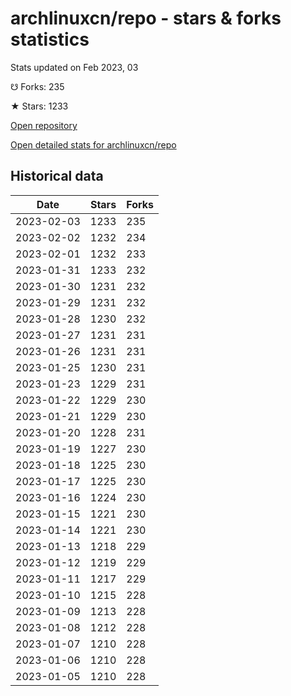 # archlinuxcn/repo - stars & forks statistics

Stats updated on Feb 2023, 03

☋ Forks: 235

★ Stars: 1233

[Open repository](https://github.com/archlinuxcn/repo)

[Open detailed stats for archlinuxcn/repo](https://reviewgithub.com/rep/archlinuxcn/repo)

## Historical data
| Date | Stars | Forks |
|------|-------|-------|
| 2023-02-03 | 1233 | 235 | 
| 2023-02-02 | 1232 | 234 | 
| 2023-02-01 | 1232 | 233 | 
| 2023-01-31 | 1233 | 232 | 
| 2023-01-30 | 1231 | 232 | 
| 2023-01-29 | 1231 | 232 | 
| 2023-01-28 | 1230 | 232 | 
| 2023-01-27 | 1231 | 231 | 
| 2023-01-26 | 1231 | 231 | 
| 2023-01-25 | 1230 | 231 | 
| 2023-01-23 | 1229 | 231 | 
| 2023-01-22 | 1229 | 230 | 
| 2023-01-21 | 1229 | 230 | 
| 2023-01-20 | 1228 | 231 | 
| 2023-01-19 | 1227 | 230 | 
| 2023-01-18 | 1225 | 230 | 
| 2023-01-17 | 1225 | 230 | 
| 2023-01-16 | 1224 | 230 | 
| 2023-01-15 | 1221 | 230 | 
| 2023-01-14 | 1221 | 230 | 
| 2023-01-13 | 1218 | 229 | 
| 2023-01-12 | 1219 | 229 | 
| 2023-01-11 | 1217 | 229 | 
| 2023-01-10 | 1215 | 228 | 
| 2023-01-09 | 1213 | 228 | 
| 2023-01-08 | 1212 | 228 | 
| 2023-01-07 | 1210 | 228 | 
| 2023-01-06 | 1210 | 228 | 
| 2023-01-05 | 1210 | 228 | 

